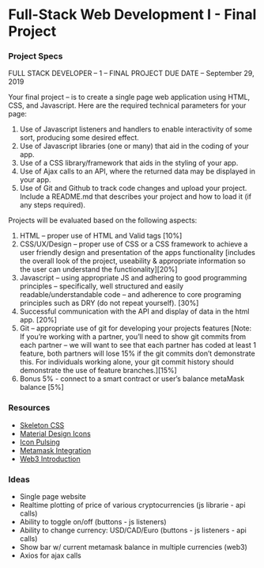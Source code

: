 # Full-Stack Web Development I - Final Project

### Project Specs
FULL	STACK	DEVELOPER	– 1	– FINAL	PROJECT
DUE	DATE	– September	29,	2019

Your	final	project	– is	to	create	a	single	page	web	application	using	HTML,	CSS,	and	Javascript.
Here	are	the	required	technical	parameters for	your	page:
1. Use	of	Javascript	listeners	and	handlers	to	enable	interactivity	of	some	sort,	producing
some	desired	effect.
2. Use	of Javascript	libraries	(one	or	many) that	aid	in	the	coding	of	your	app.
3. Use	of	a CSS	library/framework that	aids	in	the	styling	of	your	app.
4. Use	of	Ajax	calls	to	an	API,	where	the	returned data	may	be	displayed	in	your app.
5. Use	of	Git	and	Github	to	track	code	changes	and	upload	your	project. Include	a
README.md	that	describes	your	project	and	how	to	load	it	(if	any	steps	required).

Projects	will	be	evaluated	based	on	the	following	aspects:
1. HTML	– proper	use	of	HTML	and	Valid	tags [10%]
2. CSS/UX/Design	– proper	use	of	CSS	 or	a	CSS	framework	to	achieve	a	user	friendly	design
and	presentation	of	the	apps	functionality [includes	the	overall	look	of	the	project,
useability	&	appropriate	information	so	the	user	can	understand	the	functionality][20%]
3. Javascript	– using	appropriate	JS	and	adhering	to	good	programming	principles	–
specifically,	well	structured	and	easily	readable/understandable	code	– and	adherence
to	core	programing	principles	such	as	DRY	(do	not	repeat	yourself). [30%]
4. Successful	communication	with	the	API	and	display	of	data	in	the	html	app.	[20%]
5. Git	– appropriate	use	of	git	for	developing	your	projects	features [Note:	If	you’re
working	with	a	partner,	you’ll	need	to	show	git	commits	from	each	partner	– we	will
want	to	see	that	each	partner	has	coded	at	least	1	feature,	both	partners	will	lose	15%	if
the	git	commits	don’t	demonstrate	this.	For	individuals	working	alone,	your	git	commit
history	should	demonstrate	the	use	of	feature	branches.][15%]
6. Bonus	5%	- connect	to	a	smart	contract	or	user’s	balance	 metaMask	balance	[5%]

### Resources
- [Skeleton CSS](http://getskeleton.com/)
- [Material Design Icons](https://material.io/resources/icons/?style=baseline)
- [Icon Pulsing](http://www.tipue.com/blog/css-pulse-buttons/)
- [Metamask Integration](https://medium.com/coinmonks/tutorial-how-to-connect-a-javascript-front-end-to-a-smart-contract-6af4bdf45f7a)
- [Web3 Introduction](http://www.dappuniversity.com/articles/web3-js-intro)

### Ideas
- Single page website
- Realtime plotting of price of various cryptocurrencies (js librarie - api calls)
- Ability to toggle on/off (buttons - js listeners)
- Ability to change currency: USD/CAD/Euro (buttons - js listeners - api calls)
- Show bar w/ current metamask balance in multiple currencies (web3)
- Axios for ajax calls
